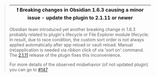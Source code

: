> | :exclamation:  Breaking changes in Obsidian 1.6.3 causing a minor issue - update the plugin to 2.1.11 or newer|
> |----------------------------------------------|
>
> Obsidian team introduced yet another breaking change in 1.6.3 probably related to plugin's lifecycle or File Explorer module lifecycle.
> In result, due to race condition, the custom sort order is not always applied automatically after app reload or vault reload.
> Manual (re)application is needed via ribbon click of via 'sort on' command.
> The [2.1.11](https://github.com/SebastianMC/obsidian-custom-sort/releases/tag/2.1.11) release of the plugin fixes this inconvenience.
> 
> For more details of the observed misbehavior (of not updated plugin) you can go to [#147](https://github.com/SebastianMC/obsidian-custom-sort/issues/147)

